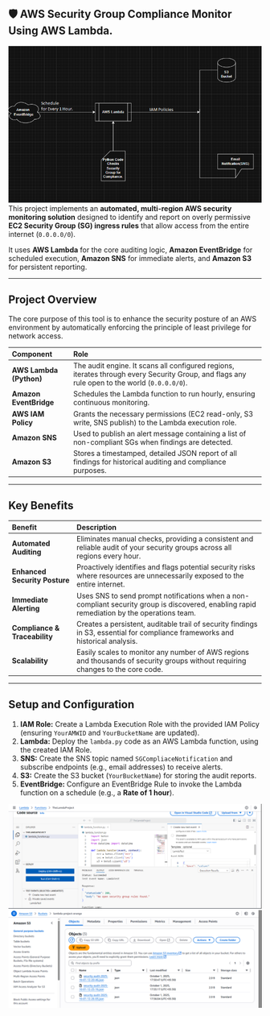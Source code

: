 ## 🛡️ AWS Security Group Compliance Monitor Using AWS Lambda.

![image alt](https://github.com/Tejesh1105/Lambda-Project/blob/369d9ccec6d0ebb0bcb253904cd27182b8290668/Lamda%20Project%20Flow-Chart.PNG)
This project implements an **automated, multi-region AWS security monitoring solution** designed to identify and report on overly permissive **EC2 Security Group (SG) ingress rules** that allow access from the entire internet (`0.0.0.0/0`).

It uses **AWS Lambda** for the core auditing logic, **Amazon EventBridge** for scheduled execution, **Amazon SNS** for immediate alerts, and **Amazon S3** for persistent reporting.

***

## Project Overview

The core purpose of this tool is to enhance the security posture of an AWS environment by automatically enforcing the principle of least privilege for network access.

| Component | Role |
| :--- | :--- |
| **AWS Lambda (Python)** | The audit engine. It scans all configured regions, iterates through every Security Group, and flags any rule open to the world (`0.0.0.0/0`). |
| **Amazon EventBridge** | Schedules the Lambda function to run hourly, ensuring continuous monitoring. |
| **AWS IAM Policy** | Grants the necessary permissions (EC2 read-only, S3 write, SNS publish) to the Lambda execution role. |
| **Amazon SNS** | Used to publish an alert message containing a list of non-compliant SGs when findings are detected. |
| **Amazon S3** | Stores a timestamped, detailed JSON report of all findings for historical auditing and compliance purposes. |

***

## Key Benefits

| Benefit | Description |
| :--- | :--- |
| **Automated Auditing** | Eliminates manual checks, providing a consistent and reliable audit of your security groups across all regions every hour. |
| **Enhanced Security Posture** | Proactively identifies and flags potential security risks where resources are unnecessarily exposed to the entire internet. |
| **Immediate Alerting** | Uses SNS to send prompt notifications when a non-compliant security group is discovered, enabling rapid remediation by the operations team. |
| **Compliance & Traceability** | Creates a persistent, auditable trail of security findings in S3, essential for compliance frameworks and historical analysis. |
| **Scalability** | Easily scales to monitor any number of AWS regions and thousands of security groups without requiring changes to the core code. |

***

## Setup and Configuration

1.  **IAM Role:** Create a Lambda Execution Role with the provided IAM Policy (ensuring `YourAMWID` and `YourBucketName` are updated).
2.  **Lambda:** Deploy the `lambda.py` code as an AWS Lambda function, using the created IAM Role.
3.  **SNS:** Create the SNS topic named `SGCompliaceNotification` and subscribe endpoints (e.g., email addresses) to receive alerts.
4.  **S3:** Create the S3 bucket (`YourBucketName`) for storing the audit reports.
5.  **EventBridge:** Configure an EventBridge Rule to invoke the Lambda function on a schedule (e.g., a **Rate of 1 hour**).

![image alt](https://github.com/Tejesh1105/Lambda-Project/blob/369d9ccec6d0ebb0bcb253904cd27182b8290668/Outputs/Lamda%20Function%20Result.PNG)
![image alt](https://github.com/Tejesh1105/Lambda-Project/blob/369d9ccec6d0ebb0bcb253904cd27182b8290668/Outputs/Lamda-S3Bucket-Output-files.PNG)


